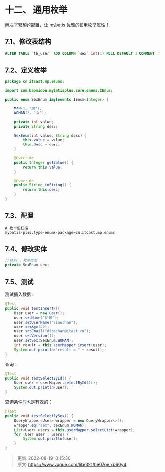 # 十二、 通用枚举

解决了繁琐的配置，让 mybatis 优雅的使用枚举属性！



## 7.1、修改表结构


```sql
ALTER TABLE `tb_user` ADD COLUMN `sex` int(1) NULL DEFAULT 1 COMMENT '1-男，2-女' AFTER `deleted`;
```



## 7.2、定义枚举


```java
package cn.itcast.mp.enums;

import com.baomidou.mybatisplus.core.enums.IEnum;

public enum SexEnum implements IEnum<Integer> {

    MAN(1, "男"),
    WOMAN(2, "女");

    private int value;
    private String desc;

    SexEnum(int value, String desc) {
        this.value = value;
        this.desc = desc;
    }

    @Override
    public Integer getValue() {
        return this.value;
    }

    @Override
    public String toString() {
        return this.desc;
    }
}
```



## 7.3、配置


```properties
# 枚举包扫描
mybatis-plus.type-enums-package=cn.itcast.mp.enums
```



## 7.4、修改实体


```java
//性别 ，枚举类型
private SexEnum sex;
```



## 7.5、测试


测试插入数据：



```java
@Test
public void testInsert(){
    User user = new User();
    user.setName("貂蝉");
    user.setUserName("diaochan");
    user.setAge(20);
    user.setEmail("diaochan@itast.cn");
    user.setVersion(1);
    user.setSex(SexEnum.WOMAN);
    int result = this.userMapper.insert(user);
    System.out.println("result = " + result);
}
```



查询：



```java
@Test
public void testSelectById() {
    User user = userMapper.selectById(1L);
    System.out.println(user);
}
```



查询条件时也是有效的：



```java
@Test
public void testSelectBySex() {
    QueryWrapper<User> wrapper = new QueryWrapper<>();
    wrapper.eq("sex", SexEnum.WOMAN);
    List<User> users = this.userMapper.selectList(wrapper);
    for (User user : users) {
        System.out.println(user);
    }
}
```





> 更新: 2022-08-19 10:15:30  
> 原文: <https://www.yuque.com/like321/he07pe/xp60y4>